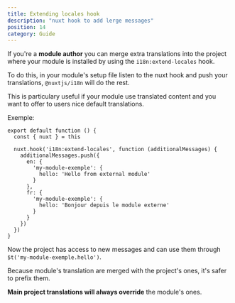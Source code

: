 ```yaml
---
title: Extending locales hook
description: "nuxt hook to add lerge messages"
position: 14
category: Guide
---
```


If you're a **module author** you can merge extra translations into the project where your module is installed by using the `i18n:extend-locales` hook.

To do this, in your module's setup file listen to the nuxt hook and push your translations, `@nuxtjs/i18n` will do the rest.

This is particulary useful if your module use translated content and you want to offer to users nice default translations.

Exemple:
```js{}[my-module-exemple/setup.js]
export default function () {
  const { nuxt } = this

  nuxt.hook('i18n:extend-locales', function (additionalMessages) {
    additionalMessages.push({
      en: {
        'my-module-exemple': {
          hello: 'Hello from external module'
        }
      },
      fr: {
        'my-module-exemple': {
          hello: 'Bonjour depuis le module externe'
        }
      }
    })
  })
}
```
Now the project has access to new messages and can use them through `$t('my-module-exemple.hello')`.

<alert>
Because module's translation are merged with the project's ones, it's safer to prefix them.

**Main project translations will always override** the module's ones.
</alert>
